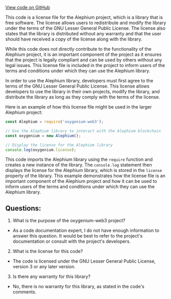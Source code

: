 [View code on GitHub](https://github.com/oxygenium/oxygenium-web3/packages/web3/scripts/header.js)

This code is a license file for the Alephium project, which is a library that is free software. The license allows users to redistribute and modify the library under the terms of the GNU Lesser General Public License. The license also states that the library is distributed without any warranty and that the user should have received a copy of the license along with the library.

While this code does not directly contribute to the functionality of the Alephium project, it is an important component of the project as it ensures that the project is legally compliant and can be used by others without any legal issues. This license file is included in the project to inform users of the terms and conditions under which they can use the Alephium library.

In order to use the Alephium library, developers must first agree to the terms of the GNU Lesser General Public License. This license allows developers to use the library in their own projects, modify the library, and distribute the library as long as they comply with the terms of the license.

Here is an example of how this license file might be used in the larger Alephium project:

```javascript
const Alephium = require('oxygenium-web3');

// Use the Alephium library to interact with the Alephium blockchain
const oxygenium = new Alephium();

// Display the license for the Alephium library
console.log(oxygenium.license);
```

This code imports the Alephium library using the `require` function and creates a new instance of the library. The `console.log` statement then displays the license for the Alephium library, which is stored in the `license` property of the library. This example demonstrates how the license file is an important component of the Alephium project and how it can be used to inform users of the terms and conditions under which they can use the Alephium library.
## Questions: 
 1. What is the purpose of the oxygenium-web3 project?
- As a code documentation expert, I do not have enough information to answer this question. It would be best to refer to the project's documentation or consult with the project's developers.

2. What is the license for this code?
- The code is licensed under the GNU Lesser General Public License, version 3 or any later version.

3. Is there any warranty for this library?
- No, there is no warranty for this library, as stated in the code's comments.